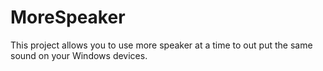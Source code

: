 # MoreSpeaker
This project allows you to use more speaker at a time to out put the same sound on your Windows devices.
